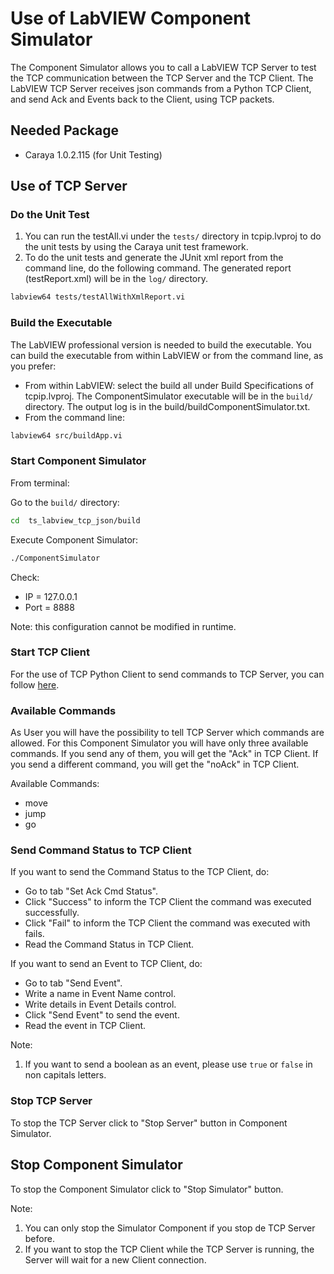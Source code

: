# Use of LabVIEW Component Simulator

The Component Simulator allows you to call a LabVIEW TCP Server to test the TCP communication between the TCP Server and the TCP Client.
The LabVIEW TCP Server receives json commands from a Python TCP Client, and send Ack and Events back to the Client, using TCP packets.

## Needed Package

- Caraya 1.0.2.115 (for Unit Testing)

## Use of TCP Server

### Do the Unit Test

1. You can run the testAll.vi under the `tests/` directory in tcpip.lvproj to do the unit tests by using the Caraya unit test framework.
2. To do the unit tests and generate the JUnit xml report from the command line, do the following command.
The generated report (testReport.xml) will be in the `log/` directory.

```sh
labview64 tests/testAllWithXmlReport.vi
```

### Build the Executable

The LabVIEW professional version is needed to build the executable.
You can build the executable from within LabVIEW or from the command line, as you prefer:

- From within LabVIEW: select the build all under Build Specifications of tcpip.lvproj.
The ComponentSimulator executable will be in the `build/` directory.
The output log is in the build/buildComponentSimulator.txt.
- From the command line:

```sh
labview64 src/buildApp.vi
```

### Start Component Simulator

From terminal:

Go to the `build/` directory:

```sh
cd  ts_labview_tcp_json/build
```

Execute Component Simulator:

```sh
./ComponentSimulator
```

Check:

- IP = 127.0.0.1
- Port = 8888

Note: this configuration cannot be modified in runtime.

### Start TCP Client

For the use of TCP Python Client to send commands to TCP Server, you can follow [here](../python/README.md).

### Available Commands

As User you will have the possibility to tell TCP Server which commands are allowed. For this Component Simulator you will have only three available commands.
If you send any of them, you will get the "Ack" in TCP Client. If you send a different command, you will get the "noAck" in TCP Client.

Available Commands:

- move
- jump
- go

### Send Command Status to TCP Client

If you want to send the Command Status to the TCP Client, do:

- Go to tab "Set Ack Cmd Status".
- Click "Success" to inform the TCP Client the command was executed successfully.
- Click "Fail" to inform the TCP Client the command was executed with fails.
- Read the Command Status in TCP Client.

If you want to send an Event to TCP Client, do:

- Go to tab "Send Event".
- Write a name in Event Name control.
- Write details in Event Details control.
- Click "Send Event" to send the event.
- Read the event in TCP Client.

Note:

1. If you want to send a boolean as an event, please use `true` or `false` in non capitals letters.

### Stop TCP Server

To stop the TCP Server click to "Stop Server" button in Component Simulator.

## Stop Component Simulator

To stop the Component Simulator click to "Stop Simulator" button.

Note:

1. You can only stop the Simulator Component if you stop de TCP Server before.
2. If you want to stop the TCP Client while the TCP Server is running, the Server will wait for a new Client connection.
